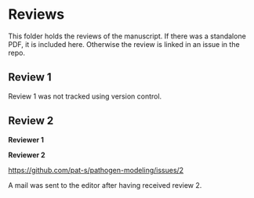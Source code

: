 # Reviews

This folder holds the reviews of the manuscript.
If there was a standalone PDF, it is included here.
Otherwise the review is linked in an issue in the repo.

## Review 1

Review 1 was not tracked using version control.

## Review 2

**Reviewer 1**

**Reviewer 2**

https://github.com/pat-s/pathogen-modeling/issues/2

A mail was sent to the editor after having received review 2. 
